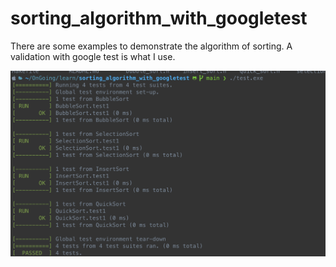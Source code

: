 # sorting_algorithm_with_googletest
There are some examples to demonstrate the algorithm of sorting. A validation with google test is what I use.

![](GoogleTest.png)